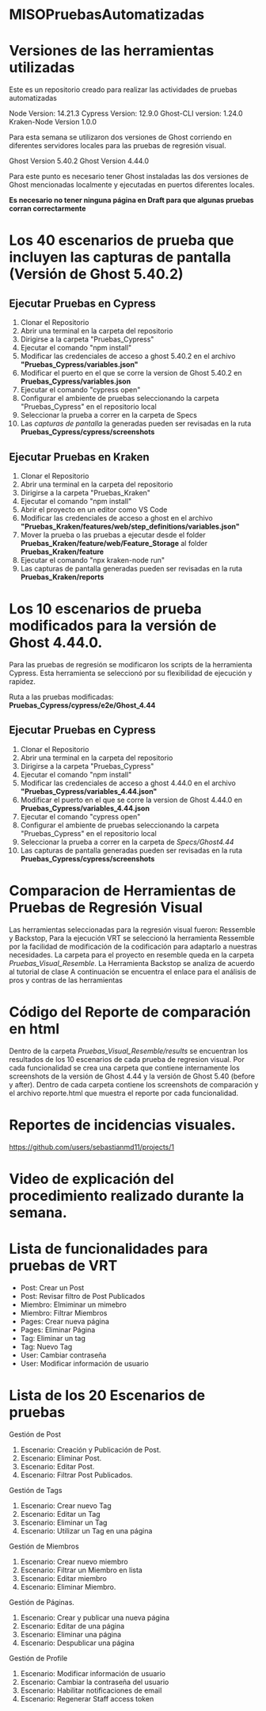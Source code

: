 # MISOPruebasAutomatizadas

# Versiones de las herramientas utilizadas
Este es un repositorio creado para realizar las actividades de pruebas automatizadas

Node Version: 14.21.3
Cypress Version: 12.9.0
Ghost-CLI version: 1.24.0
Kraken-Node Version 1.0.0

Para esta semana se utilizaron dos versiones de Ghost corriendo en diferentes servidores locales para las pruebas de regresión visual.

Ghost Version 5.40.2 
Ghost Version 4.44.0

Para este punto es necesario tener Ghost instaladas las dos versiones de Ghost mencionadas localmente y ejecutadas en puertos diferentes locales.

**Es necesario no tener ninguna página en Draft para que algunas pruebas corran correctarmente**

# Los 40 escenarios de prueba que incluyen las capturas de pantalla (Versión de Ghost 5.40.2)


## Ejecutar Pruebas en Cypress
  1) Clonar el Repositorio
  2) Abrir una terminal en la carpeta del repositorio
  3) Dirigirse a la carpeta "Pruebas_Cypress"
  4) Ejecutar el comando "npm install"
  5) Modificar las credenciales de acceso a ghost 5.40.2 en el archivo **"Pruebas_Cypress/variables.json"**
  6) Modificar el puerto en el que se corre la version de Ghost 5.40.2 en **Pruebas_Cypress/variables.json**
  7) Ejecutar el comando "cypress open"
  8) Configurar el ambiente de pruebas seleccionando la carpeta "Pruebas_Cypress" en el repositorio local
  9) Seleccionar la prueba a correr en la carpeta de Specs
  10) Las *capturas de pantalla* la generadas pueden ser revisadas en la ruta **Pruebas_Cypress/cypress/screenshots**

## Ejecutar Pruebas en Kraken
  1) Clonar el Repositorio
  2) Abrir una terminal en la carpeta del repositorio
  3) Dirigirse a la carpeta "Pruebas_Kraken"
  4) Ejecutar el comando "npm install"
  5) Abrir el proyecto en un editor como VS Code
  6) Modificar las credenciales de acceso a ghost en el archivo **"Pruebas_Kraken/features/web/step_definitions/variables.json"**
  7) Mover la prueba o las pruebas a ejecutar desde el folder **Pruebas_Kraken/feature/web/Feature_Storage** al folder **Pruebas_Kraken/feature**
  8) Ejecutar el comando "npx kraken-node run"
  9) Las capturas de pantalla generadas pueden ser revisadas en la ruta **Pruebas_Kraken/reports**
  
# Los 10 escenarios de prueba modificados para la versión de Ghost 4.44.0. 
Para las pruebas de regresión se modificaron los scripts de la herramienta Cypress. Esta herramienta se seleccionó por su flexibilidad de ejecución y rapidez.

Ruta a las pruebas modificadas: **Pruebas_Cypress/cypress/e2e/Ghost_4.44**
## Ejecutar Pruebas en Cypress
  1) Clonar el Repositorio
  2) Abrir una terminal en la carpeta del repositorio
  3) Dirigirse a la carpeta "Pruebas_Cypress"
  4) Ejecutar el comando "npm install"
  7) Modificar las credenciales de acceso a ghost 4.44.0 en el archivo **"Pruebas_Cypress/variables_4.44.json"**
  8) Modificar el puerto en el que se corre la version de Ghost 4.44.0 en **Pruebas_Cypress/variables_4.44.json**
  9) Ejecutar el comando "cypress open"
  10) Configurar el ambiente de pruebas seleccionando la carpeta "Pruebas_Cypress" en el repositorio local
  11) Seleccionar la prueba a correr en la carpeta de *Specs/Ghost4.44*
  12) Las capturas de pantalla generadas pueden ser revisadas en la ruta **Pruebas_Cypress/cypress/screenshots**
  

# Comparacion de Herramientas de Pruebas de Regresión Visual
Las herramientas seleccionadas para la regresión visual fueron: Ressemble y Backstop,
Para la ejecución VRT se seleccionó la herramienta Ressemble por la facilidad de modificación de la codificación para adaptarlo a nuestras necesidades.
La carpeta para el proyecto en resemble queda en la carpeta *Pruebas_Visual_Resemble*. La Herramienta Backstop se analiza de acuerdo al tutorial de clase
A continuación se encuentra el enlace para el análisis de pros y contras de las herramientas

# Código del Reporte de comparación en html
Dentro de la carpeta *Pruebas_Visual_Resemble/results* se encuentran los resultados de los 10 escenarios de cada prueba de regresion visual. Por cada funcionalidad se crea una carpeta que contiene internamente  los screenshots de la versión de Ghost 4.44 y la versión de Ghost 5.40 (before y after).
Dentro de cada carpeta contiene los screenshots de comparación y el archivo reporte.html que muestra el reporte por cada funcionalidad.

# Reportes de incidencias visuales.

https://github.com/users/sebastianmd11/projects/1

# Video de explicación del procedimiento realizado durante la semana.

# Lista de funcionalidades para pruebas de VRT
- Post: Crear un Post
- Post: Revisar filtro de Post Publicados
- Miembro: Elmiminar un mimebro
- Miembro: Filtrar Miembros
- Pages: Crear nueva página
- Pages: Eliminar Página
- Tag: Eliminar un tag
- Tag: Nuevo Tag
- User: Cambiar contraseña
- User: Modificar información de usuario

# Lista de los 20 Escenarios de pruebas

Gestión de Post
  1. Escenario: Creación y Publicación de Post.
  2. Escenario: Eliminar Post.
  3. Escenario: Editar Post.
  4. Escenario: Filtrar Post Publicados.

Gestión de Tags
  1. Escenario: Crear nuevo Tag
  2. Escenario: Editar un Tag
  3. Escenario: Eliminar un Tag
  4. Escenario: Utilizar un Tag en una página 

Gestión de Miembros
  1. Escenario: Crear nuevo miembro
  2. Escenario: Filtrar un Miembro en lista
  3. Escenario: Editar miembro
  4. Escenario: Eliminar Miembro.

Gestión de Páginas.
  1. Escenario: Crear y publicar una nueva página
  2. Escenario: Editar de una página
  3. Escenario: Eliminar una página
  4. Escenario: Despublicar una página

Gestión de Profile 
  1. Escenario: Modificar información de usuario
  2. Escenario: Cambiar la contraseña del usuario
  3. Escenario: Habilitar notificaciones de email
  4. Escenario: Regenerar Staff access token
